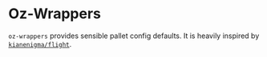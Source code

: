 # Oz-Wrappers

`oz-wrappers` provides sensible pallet config defaults. It is heavily inspired by [`kianenigma/flight`](https://github.com/kianenigma/flite/blob/master/flite/src/lib.rs).